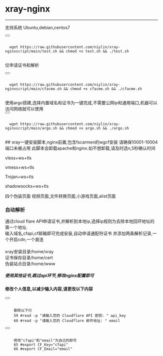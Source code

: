 # xray-nginx  
------------------------------------------------------------------------------------------------------------------------
支持系统 Ubuntu,debian,centos7 
<div>
  <button class="btn" data-clipboard-target="#code"></button>
  <pre><code id="code" class="language-python">
  wget https://raw.githubusercontent.com/niylin/xray-nginxscript/main/test.sh && chmod +x test.sh && ./test.sh
  </code></pre>
</div>

仅申请证书和解析
<div>
  <button class="btn" data-clipboard-target="#code"></button>
  <pre><code id="code" class="language-python">
  wget https://raw.githubusercontent.com/niylin/xray-nginxscript/main/cfacme.sh && chmod +x cfacme.sh && ./cfacme.sh
  </code></pre>
</div>
使用argo搭建,选择内置域名和证书为一键完成,不需要公网ip和通用端口,机器可以访问网络就可以使用
<div>
  <button class="btn" data-clipboard-target="#code"></button>
  <pre><code id="code" class="language-python">
  wget https://raw.githubusercontent.com/niylin/xray-nginxscript/main/argo.sh && chmod +x argo.sh && ./argo.sh
  </code></pre>
</div>
## xray一键安装脚本,nginx前置,包含fscarmen的wgcf安装  
请确保10001-10004端口未被占用  
此脚本会卸载apache和nginx.如不想卸载,请及时选n,5秒确认时间  

vless+ws+tls  

vmess+ws+tls  

Trojan+ws+tls  

shadowsocks+ws+tls  

四个伪装页面 视频页面,文件转换页面,小游戏页面,alist页面  
 
### 自动解析  
通过cloud flare API申请证书,并解析到本地ip,选择ip规则为去除本地回环地址的第一个地址.  
输入域名,cfapi,cf邮箱即可完成安装,自动申请通配符证书 并添加两条解析记录,一个开启cdn,一个直连 
  
####  
xray安装目录/home/xray  
证书保存目录/home/cert  
伪装站点目录/home/www  
  
##### 使用其他证书,跳过api环节,修改nginx配置即可  

#### 修改个人信息,以减少输入内容,请更改以下内容  
<div>
  <button class="btn" data-clipboard-target="#code"></button>
  <pre><code id="code" class="language-python">
    删除以下行
    59 #read -p "请输入您的 Cloudflare API 密钥: " api_key
    60 #read -p "请输入您的 Cloudflare 邮件地址: " email
</code></pre>
</div>
<div>
  <button class="btn" data-clipboard-target="#code"></button>
  <pre><code id="code" class="language-python">
    修改"cfapi"和"email"为自己的即可
    65 #export CF_Key="cfapi"
    66 #export CF_Email="email"
</code></pre>
</div>
